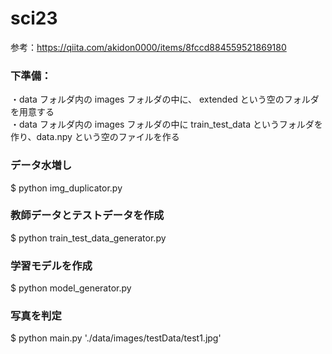 # sci23

参考：https://qiita.com/akidon0000/items/8fccd884559521869180

### 下準備：

・data フォルダ内の images フォルダの中に、 extended という空のフォルダを用意する  
・data フォルダ内の images フォルダの中に train_test_data というフォルダを作り、data.npy という空のファイルを作る

### データ水増し

$ python img_duplicator.py

### 教師データとテストデータを作成

$ python train_test_data_generator.py

### 学習モデルを作成

$ python model_generator.py

### 写真を判定

$ python main.py './data/images/testData/test1.jpg'
